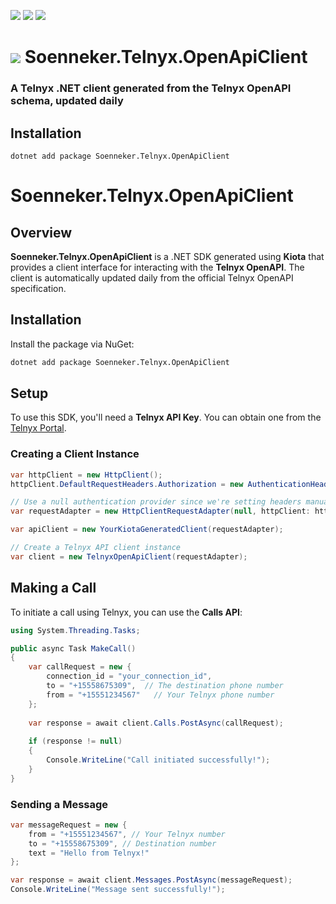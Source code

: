 ﻿[![](https://img.shields.io/nuget/v/soenneker.telnyx.openapiclient.svg?style=for-the-badge)](https://www.nuget.org/packages/soenneker.telnyx.openapiclient/)
[![](https://img.shields.io/github/actions/workflow/status/soenneker/soenneker.telnyx.openapiclient/publish-package.yml?style=for-the-badge)](https://github.com/soenneker/soenneker.telnyx.openapiclient/actions/workflows/publish-package.yml)
[![](https://img.shields.io/nuget/dt/soenneker.telnyx.openapiclient.svg?style=for-the-badge)](https://www.nuget.org/packages/soenneker.telnyx.openapiclient/)

# ![](https://user-images.githubusercontent.com/4441470/224455560-91ed3ee7-f510-4041-a8d2-3fc093025112.png) Soenneker.Telnyx.OpenApiClient
### A Telnyx .NET client generated from the Telnyx OpenAPI schema, updated daily

## Installation

```
dotnet add package Soenneker.Telnyx.OpenApiClient
```

# Soenneker.Telnyx.OpenApiClient

## Overview

**Soenneker.Telnyx.OpenApiClient** is a .NET SDK generated using **Kiota** that provides a client interface for interacting with the **Telnyx OpenAPI**. The client is automatically updated daily from the official Telnyx OpenAPI specification.

## Installation

Install the package via NuGet:

```sh
dotnet add package Soenneker.Telnyx.OpenApiClient
```

## Setup

To use this SDK, you'll need a **Telnyx API Key**. You can obtain one from the [Telnyx Portal](https://telnyx.com/).

### Creating a Client Instance

```csharp
var httpClient = new HttpClient();
httpClient.DefaultRequestHeaders.Authorization = new AuthenticationHeaderValue("Bearer", "your_access_token_here");

// Use a null authentication provider since we're setting headers manually
var requestAdapter = new HttpClientRequestAdapter(null, httpClient: httpClient);

var apiClient = new YourKiotaGeneratedClient(requestAdapter);

// Create a Telnyx API client instance
var client = new TelnyxOpenApiClient(requestAdapter);
```

## Making a Call

To initiate a call using Telnyx, you can use the **Calls API**:

```csharp
using System.Threading.Tasks;

public async Task MakeCall()
{
    var callRequest = new {
        connection_id = "your_connection_id",
        to = "+15558675309",  // The destination phone number
        from = "+15551234567"   // Your Telnyx phone number
    };
    
    var response = await client.Calls.PostAsync(callRequest);
    
    if (response != null)
    {
        Console.WriteLine("Call initiated successfully!");
    }
}
```

### Sending a Message

```csharp
var messageRequest = new {
    from = "+15551234567", // Your Telnyx number
    to = "+15558675309", // Destination number
    text = "Hello from Telnyx!"
};

var response = await client.Messages.PostAsync(messageRequest);
Console.WriteLine("Message sent successfully!");
```